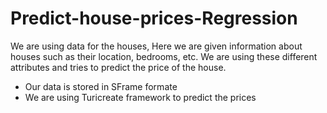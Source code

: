 # Predict-house-prices-Regression 
We are using data for the houses, Here we are given information about houses such as their location, bedrooms, etc. 
We are using these different attributes and tries to predict the price of the house.

- Our data is stored in SFrame formate
- We are using Turicreate framework to predict the prices
